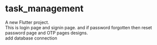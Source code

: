 # task_management

A new Flutter project.<br>
This is login page and signin page. and if password forgotten then reset password page and OTP pages designs.<br>
add database connection 
